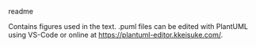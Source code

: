 readme

Contains figures used in the text.  .puml files can be edited with PlantUML using VS-Code or online at https://plantuml-editor.kkeisuke.com/.
